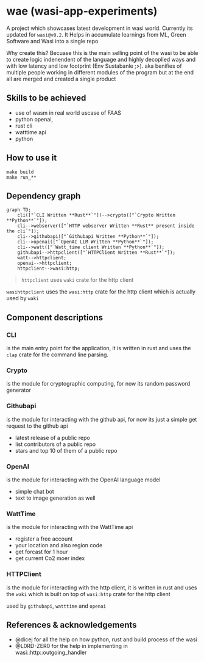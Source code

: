 # wae (wasi-app-experiments)

A project which showcases latest development in wasi world. Currently its updated for `wasi@v0.2`. It Helps in accumulate learnings from ML, Green Software and Wasi into a single repo

Why create this?
Becuase this is the main selling point of the wasi to be able to create logic indenendent of the language and highly decoplied ways and with low latency and low footprint (Env Sustabanle ;>). aka benifies of multiple people working in different modules of the program but  at the end all are merged and created a single product

## Skills to be achieved
- use of wasm in real world uscase of FAAS
- python openai,
- rust cli
- watttime api
- python

## How to use it 
```shell
make build
make run_**
```

## Dependency graph

```mermaid
graph TD;
    cli(["`CLI Written **Rust**`"])-->crypto(["`Crypto Written **Python**`"]);
    cli-->webserver(["`HTTP webserver Written **Rust** present inside the cli`"]);
    cli-->githubapi(["`Githubapi Written **Python**`"]);
    cli-->openai(["`OpenAI LLM Written **Python**`"]);
    cli-->watt(["`Watt_time client Written **Python**`"]);
    githubapi-->httpclient(["`HTTPClient Written **Rust**`"]);
    watt-->httpclient;
    openai-->httpclient;
    httpclient-->wasi:http;
```

> `httpclient` uses `waki` crate for the http client

`wasihttpclient` uses the `wasi:http` crate for the http client which is actually used by `waki`

## Component descriptions
### CLI 
is the main entry point for the application, it is written in rust and uses the `clap` crate for the command line parsing.

### Crypto
is the module for cryptographic computing, for now its random password generator

### Githubapi
is the module for interacting with the github api, for now its just a simple get request to the github api
- latest release of a public repo
- list contributors of a public repo
- stars and top 10 of them of a public repo

### OpenAI
is the module for interacting with the OpenAI language model
- simple chat bot
- text to image generation as well

### WattTime
is the module for interacting with the WattTime api
- register a free account
- your location and also region code 
- get forcast for 1 hour
- get current Co2 moer index

### HTTPClient
is the module for interacting with the http client, it is written in rust and uses the `waki` which is built on top of `wasi:http` crate for the http client

used by `githubapi`, `watttime` and `openai`

## References & acknowledgements
- @dicej for all the help on how python, rust and build process of the wasi
- @L0RD-ZER0 for the help in implementing in wasi::http::outgoing_handler
